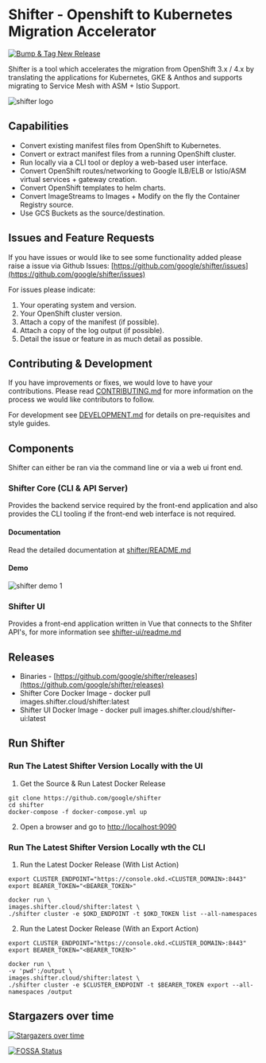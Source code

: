 # Shifter - Openshift to Kubernetes Migration Accelerator 

[![Bump & Tag New Release](https://github.com/google/shifter/actions/workflows/auto-tag-release.yml/badge.svg?branch=main&event=status)](https://github.com/google/shifter/actions/workflows/auto-tag-release.yml)

Shifter is a tool which accelerates the migration from OpenShift 3.x / 4.x by translating the applications for Kubernetes, GKE & Anthos and supports migrating to Service Mesh with ASM + Istio Support.
            
<p float="left">
	<img src="assets/logo.png" alt="shifter logo" />
</p>
 

## Capabilities

*  Convert existing manifest files from OpenShift to Kubernetes.
*  Convert or extract manifest files from a running OpenShift cluster.
*  Run locally via a CLI tool or deploy a web-based user interface.
*  Convert OpenShift routes/networking to Google ILB/ELB or Istio/ASM virtual services + gateway creation.
*  Convert OpenShift templates to helm charts.
*  Convert ImageStreams to Images + Modify on the fly the Container Registry source.
*  Use GCS Buckets as the source/destination.


## Issues and Feature Requests

If you have issues or would like to see some functionality added please raise a issue via Github Issues: [https://github.com/google/shifter/issues](https://github.com/google/shifter/issues)

For issues please indicate:

1. Your operating system and version.
2. Your OpenShift cluster version.
3. Attach a copy of the manifest (if possible).
4. Attach a copy of the log output (if possible).
5. Detail the issue or feature in as much detail as possible.


## Contributing & Development

If you have improvements or fixes, we would love to have your contributions.
Please read [CONTRIBUTING.md](CONTRIBUTING.md) for more information on the process we would like
contributors to follow.

For development see [DEVELOPMENT.md](DEVELOPMENT.md) for details on pre-requisites and style guides.

## Components

Shifter can either be ran via the command line or via a web ui front end.

### Shifter Core (CLI & API Server)

Provides the backend service required by the front-end application and also provides the CLI tooling if the front-end web interface is not required.

#### Documentation 

Read the detailed documentation at [shifter/README.md](shifter/README.md)

#### Demo

<p float="left">
	<img src="assets/shifter-cluster-demo.gif" alt="shifter demo 1" />
</p>


### Shifter UI

Provides a front-end application written in Vue that connects to the Shfiter API's, for more information see [shifter-ui/readme.md](shifter-ui/README.md)

## Releases

*  Binaries - [https://github.com/google/shifter/releases](https://github.com/google/shifter/releases)
*  Shifter Core Docker Image - docker pull images.shifter.cloud/shifter:latest
*  Shifter UI   Docker Image - docker pull images.shifter.cloud/shifter-ui:latest

## Run Shifter

### Run The Latest Shifter Version Locally with the UI

1) Get the Source & Run Latest Docker Release
```
git clone https://github.com/google/shifter 
cd shifter
docker-compose -f docker-compose.yml up
```

2) Open a browser and go to [http://localhost:9090](http://localhost:9090)


### Run The Latest Shifter Version Locally wth the CLI

1) Run the Latest Docker Release (With List Action)
```
export CLUSTER_ENDPOINT="https://console.okd.<CLUSTER_DOMAIN>:8443"
export BEARER_TOKEN="<BEARER_TOKEN>"

docker run \
images.shifter.cloud/shifter:latest \
./shifter cluster -e $OKD_ENDPOINT -t $OKD_TOKEN list --all-namespaces
```

2) Run the Latest Docker Release (With an Export Action)
```
export CLUSTER_ENDPOINT="https://console.okd.<CLUSTER_DOMAIN>:8443"
export BEARER_TOKEN="<BEARER_TOKEN>"

docker run \
-v 'pwd':/output \
images.shifter.cloud/shifter:latest \
./shifter cluster -e $CLUSTER_ENDPOINT -t $BEARER_TOKEN export --all-namespaces /output
```

## Stargazers over time

[![Stargazers over time](https://starchart.cc/google/shifter.svg)](https://starchart.cc/google/shifter)

[![FOSSA Status](https://app.fossa.com/api/projects/git%2Bgithub.com%2Fumeshkumhar%2Fshifter.svg?type=large)](https://app.fossa.com/projects/git%2Bgithub.com%2Fumeshkumhar%2Fshifter?ref=badge_large)
